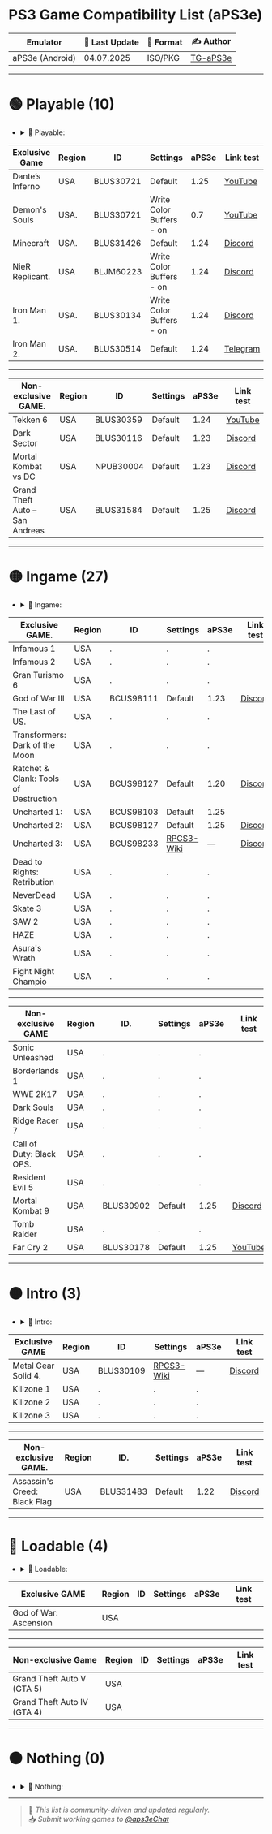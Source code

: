# PS3 Game Compatibility List (aPS3e)

|    Emulator       | 📆 Last Update | 📌 Format        | ✍️ Author |
|-------------------|----------------|------------------|-----------|
| aPS3e (Android)   | 04.07.2025     | ISO/PKG          | [TG-aPS3e](https://t.me/aps3e) |

---

# 🟢 Playable (10) 
- <details> <summary>📜 Playable:</summary>
    Games that can be completed with playable performance and no game-breaking glitches`
|     Exclusive Game          |Region| ID        | Settings | aPS3e | Link test |
|-----------------------------|------|-----------|----------|-------|-----------|
| Dante’s Inferno             | USA  | BLUS30721 | Default  | 1.25  | [YouTube](https://youtu.be/VuOq6x7rTpA?si=FKHJ2PKbtVZjj9dg)| 
| Demon's Souls               | USA. | BLUS30721 | Write Color Buffers - on    | 0.7 | [YouTube](https://youtu.be/Tyel9zFYpGw?si=wcvwLFDWlL223dWs) |
| Minecraft                   | USA. | BLUS31426 | Default  | 1.24  | [Discord](https://discord.com/channels/1341258622348431400/1343170862374977567/1389226225146531901) |
| NieR Replicant.             | USA  | BLJM60223 | Write Color Buffers - on | 1.24 | [Discord](https://discord.com/channels/1341258622348431400/1343170862374977567/1388488544992891001) |
| Iron Man 1.                 | USA. | BLUS30134 | Write Color Buffers - on | 1.24 | [Discord](https://discord.com/channels/1341258622348431400/1343170862374977567/1387876907231740116) |
| Iron Man 2.                 | USA. | BLUS30514 | Default  | 1.24 | [Telegram](https://t.me/aps3eChat/16440) |
---                                                              
|Non-exclusive GAME.          |Region| ID        | Settings | aPS3e | Link test |
|-----------------------------|------|-----------|----------|-------|-----------|
| Tekken 6                    | USA  | BLUS30359 | Default  | 1.24  | [YouTube](https://youtu.be/r07fcpV_Hxw?si=_SiANX4xswMlVSoE) 
| Dark Sector                 | USA  | BLUS30116 | Default  | 1.23  | [Discord](https://discord.com/channels/1341258622348431400/1343170862374977567/1385336940626186241) 
| Mortal Kombat vs DC         | USA  | NPUB30004 | Default  | 1.23  | [Discord](https://discord.com/channels/1341258622348431400/1343170862374977567/1385093876716671099) 
| Grand Theft Auto – San Andreas | USA | BLUS31584 | Default | 1.25 | [Discord](https://discord.com/channels/1341258622348431400/1343170862374977567/1390403520376868944) 

---

# 🟡 Ingame (27)
- <details> <summary>📜 Ingame:</summary>
   Games that run but have serious glitches, performance issues, or can’t be finished
|Exclusive GAME.              |Region| ID        | Settings | aPS3e | Link test |
|-----------------------------|------|-----------|----------|-------|-----------|
| Infamous 1                  | USA  |.          |.         |.      |
| Infamous 2                  | USA  |.          |.         |.      |
| Gran Turismo 6              | USA  |.          |.         |.      |
| God of War III              | USA  | BCUS98111 | Default  | 1.23  | [Discord](https://discord.com/channels/1341258622348431400/1343170862374977567/1385327283300077759) 
| The Last of US.             | USA  |.          |.         |.      |
| Transformers: Dark of the Moon | USA |.        |.       |.      |
| Ratchet & Clank: Tools of Destruction| USA | BCUS98127 | Default | 1.20 | [Discord](https://discord.com/channels/1341258622348431400/1343170862374977567/1382475039571447950) 
| Uncharted 1:                | USA  | BCUS98103 | Default  | 1.25  |   
| Uncharted 2:                | USA  | BCUS98127 | Default  | 1.25  | [Discord](https://discord.com/channels/1341258622348431400/1342235536550526986/1391019600262729799) 
| Uncharted 3:                | USA  | BCUS98233 | [RPCS3-Wiki](https://wiki.rpcs3.net/index.php?title=Uncharted_3%3A_Drake%27s_Deception)   | —    | [Discord](https://discord.com/channels/1341258622348431400/1342235536550526986/1390279046415253554) 
| Dead to Rights: Retribution | USA  |.   |.         |.    |
| NeverDead                   | USA  |.   |.         |.    |
| Skate 3                     | USA  |.   |.         |.    |
| SAW 2                       | USA  |.   |.         |.    |
| HAZE                        | USA  |.   |.         |.    |
| Asura's Wrath               | USA  |.   |.         |.    |
| Fight Night Champio         | USA  |.   |.         |.    |

---

|   Non-exclusive GAME        |Region| ID.       | Settings | aPS3e | Link test |
|-----------------------------|------|-----------|----------|-------|-----------|
| Sonic Unleashed             | USA  |.          |.         |.      |
| Borderlands 1               | USA  |.          |.         |.      |
| WWE 2K17                    | USA  |.          |.         |.      |
| Dark Souls                  | USA  |.          |.         |.      |
| Ridge Racer 7               | USA  |.          |.         |.      |
| Call of Duty: Black OPS.    | USA  |.          |.         |.      |
| Resident Evil 5             | USA  |.          |.         |.      |
| Mortal Kombat 9             | USA  | BLUS30902 | Default  | 1.25  | [Discord](https://discord.com/channels/1341258622348431400/1343170862374977567/1390665726377066547) 
| Tomb Raider                 | USA  |.          |.         |.      |
| Far Cry 2                   | USA  | BLUS30178 | Default  | 1.25  |  [YouTube](https://youtu.be/HtPN5E4u5hY?si=HVkO2algzZUa--rn) 

---

# 🟠 Intro (3)
- <details> <summary>📜 Intro:</summary>
  Games that show menus or intro scenes but don’t progress further`
|    Exclusive GAME           |Region| ID        | Settings | aPS3e | Link test   |
|-----------------------------|------|-----------|----------|-------|-------------|
| Metal Gear Solid 4.         | USA  | BLUS30109 | [RPCS3-Wiki](https://wiki.rpcs3.net/index.php?title=Uncharted_3%3A_Drake%27s_Deception) | — | [Discord](https://discord.com/channels/1341258622348431400/1342235536550526986/1390109393646911498) 
| Killzone 1                  | USA  |.          |.         |.    |
| Killzone 2                  | USA  |.          |.         |.    |               
| Killzone 3                  | USA  |.          |.         |.    |

---

|    Non-exclusive GAME.      |Region| ID.       | Settings | aPS3e | Link test |
|-----------------------------|------|-----------|----------|-------|-----------|
| Assassin's Creed: Black Flag| USA  | BLUS31483 | Default  | 1.22  | [Discord](https://discord.com/channels/1341258622348431400/1343170862374977567/1383578521338773534) |

---

# 🔴 Loadable (4)
- <details> <summary>📜 Loadable:</summary>
  Games that display a black screen with a framerate counter`
|    Exclusive GAME           |Region| ID | Settings | aPS3e | Link test |
|-----------------------------|------|----|----------|-------|-----------|
| God of War: Ascension       | USA  |    |          |       |           |
---
|    Non-exclusive Game       |Region| ID | Settings | aPS3e | Link test |
|-----------------------------|------|----|----------|-------|-----------|
| Grand Theft Auto V (GTA 5)  | USA  |    |          |       |           |
| Grand Theft Auto IV (GTA 4) | USA  |    |          |       |           |

---

# ⚫ Nothing (0)
- <details> <summary>📜 Nothing:</summary>
   Games that do not initialize or crash instantly.
---

> 🔄 *This list is community-driven and updated regularly.*  
> 📥 *Submit working games to [@aps3eChat](https://t.me/aps3eChat)*
